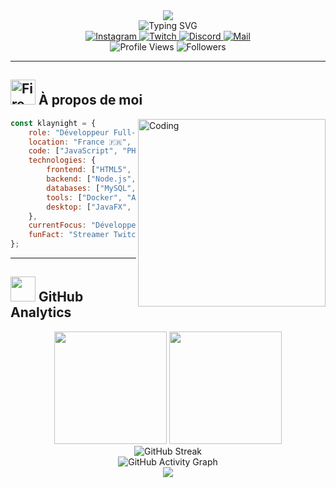 <div align="center">
  <img src="https://capsule-render.vercel.app/api?type=waving&color=gradient&customColorList=6,11,20&height=180&section=header&text=Klaynight&fontSize=42&fontColor=fff&animation=twinkling&fontAlignY=32" />
</div>
<div align="center">
  <img src="https://readme-typing-svg.herokuapp.com?font=Fira+Code&weight=600&size=28&duration=4000&pause=1000&color=58A6FF&center=true&vCenter=true&multiline=true&width=600&height=100&lines=🚀+Développeur+Web+%26+Mobile;💻+Passionné+de+Technologie;" alt="Typing SVG" />
</div>
<div align="center">
  <a href="https://www.instagram.com/klaynight/" target="_blank">
    <img src="https://img.shields.io/badge/Instagram-E4405F?style=for-the-badge&logo=instagram&logoColor=white&shadow=0px_4px_8px_rgba(0,0,0,0.3)" alt="Instagram" />
  </a>
  <a href="https://twitch.tv/klaynight" target="_blank">
    <img src="https://img.shields.io/badge/Twitch-9146FF?style=for-the-badge&logo=twitch&logoColor=white&shadow=0px_4px_8px_rgba(0,0,0,0.3)" alt="Twitch" />
  </a>
  <a href="https://discord.com/users/457275321171968000" target="_blank">
    <img src="https://img.shields.io/badge/Discord-5865F2?style=for-the-badge&logo=discord&logoColor=white&shadow=0px_4px_8px_rgba(0,0,0,0.3)" alt="Discord" />
  </a>
  <a href="mailto:contact@klaynight.fr" target="_blank">
    <img src="https://img.shields.io/badge/Mail-D14836?style=for-the-badge&logo=gmail&logoColor=white&shadow=0px_4px_8px_rgba(0,0,0,0.3)" alt="Mail" />
  </a>
</div>
<div align="center">
  <img src="https://komarev.com/ghpvc/?username=Klaynight-dev&color=blueviolet&style=for-the-badge&label=Profile+Views" alt="Profile Views" />
  <img src="https://img.shields.io/github/followers/Klaynight-dev?style=for-the-badge&color=blue&labelColor=black&label=Followers" alt="Followers" />
</div>

---

## <img src="https://user-images.githubusercontent.com/74038190/216122041-518ac897-8d92-4c6b-9b3f-ca01dcaf38ee.png" alt="Fire" width="40" /> **À propos de moi**

<img align="right" alt="Coding" width="300" src="https://user-images.githubusercontent.com/74038190/229223263-cf2e4b07-2615-4f87-9c38-e37600f8381a.gif">

```javascript
const klaynight = {
    role: "Développeur Full-Stack",
    location: "France 🇫🇷",
    code: ["JavaScript", "PHP", "Python", "Java", "C"],
    technologies: {
        frontend: ["HTML5", "CSS3", "JavaScript", "TailwindCSS", "Bootstrap"],
        backend: ["Node.js", "PHP", "Python", "Java"],
        databases: ["MySQL", "PostgreSQL", "SQL"],
        tools: ["Docker", "Azure", "VS Code", "Git", "Webpack"],
        desktop: ["JavaFX", "FXML", "Scene Builder"]
    },
    currentFocus: "Développement d'applications web modernes",
    funFact: "Streamer Twitch pendant mon temps libre ! 🎮"
};
```

---

## <img src="https://user-images.githubusercontent.com/74038190/212257467-871d32b7-e401-42e8-a166-fcfd7baa4c6b.gif" width="40"> **GitHub Analytics**

<div align="center">
  <img height="180em" src="https://github-readme-stats.vercel.app/api?username=Klaynight-dev&show_icons=true&theme=react&include_all_commits=true&count_private=true&hide_border=true&bg_color=0D1117&title_color=58A6FF&icon_color=58A6FF&text_color=c9d1d9"/>
  <img height="180em" src="https://github-readme-stats.vercel.app/api/top-langs/?username=Klaynight-dev&layout=compact&theme=react&hide_border=true&bg_color=0D1117&title_color=58A6FF&text_color=c9d1d9"/>
</div>

<div align="center">
  <img src="https://github-readme-streak-stats.herokuapp.com/?user=Klaynight-dev&theme=react&hide_border=true&background=0D1117&stroke=58A6FF&ring=58A6FF&fire=58A6FF&currStreakLabel=58A6FF" alt="GitHub Streak" />
</div>

<div align="center">
  <img src="https://github-readme-activity-graph.vercel.app/graph?username=Klaynight-dev&bg_color=0D1117&color=58A6FF&line=58A6FF&point=FFFFFF&area=true&hide_border=true" alt="GitHub Activity Graph" />
</div>

<div align="center">
  <img src="https://capsule-render.vercel.app/api?type=waving&color=gradient&customColorList=6,11,20&height=100&section=footer&animation=twinkling" />
</div>

